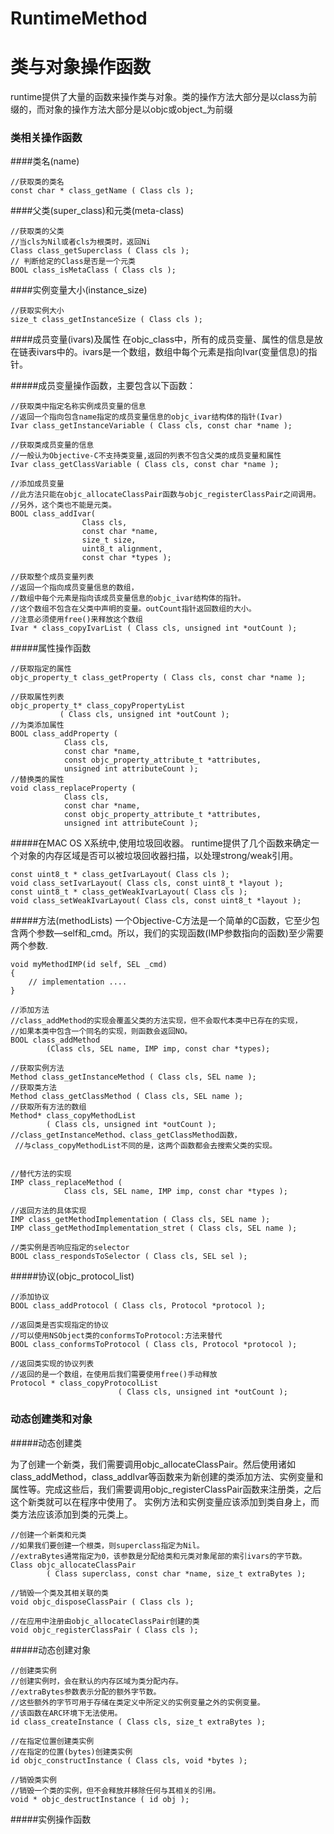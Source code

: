 # RuntimeMethod

<!-- create time: 2015-01-04 23:17:28  -->

<h1 id=“anchor0”>类与对象操作函数</h1>
	
runtime提供了大量的函数来操作类与对象。类的操作方法大部分是以class为前缀的，而对象的操作方法大部分是以objc或object_为前缀	

<h3>类相关操作函数</h3>
####类名(name)

	//获取类的类名
	const char * class_getName ( Class cls );

####父类(super_class)和元类(meta-class)

	//获取类的父类
	//当cls为Nil或者cls为根类时，返回Ni
	Class class_getSuperclass ( Class cls );
	// 判断给定的Class是否是一个元类
	BOOL class_isMetaClass ( Class cls );

####实例变量大小(instance_size)

	//获取实例大小
	size_t class_getInstanceSize ( Class cls );

####成员变量(ivars)及属性
在objc_class中，所有的成员变量、属性的信息是放在链表ivars中的。ivars是一个数组，数组中每个元素是指向Ivar(变量信息)的指针。

#####成员变量操作函数，主要包含以下函数：

	//获取类中指定名称实例成员变量的信息
	//返回一个指向包含name指定的成员变量信息的objc_ivar结构体的指针(Ivar)
	Ivar class_getInstanceVariable ( Class cls, const char *name ); 

	//获取类成员变量的信息
	//一般认为Objective-C不支持类变量,返回的列表不包含父类的成员变量和属性
	Ivar class_getClassVariable ( Class cls, const char *name );

	//添加成员变量
	//此方法只能在objc_allocateClassPair函数与objc_registerClassPair之间调用。
	//另外，这个类也不能是元类。
	BOOL class_addIvar(
					Class cls, 
					const char *name,  
					size_t size, 
					uint8_t alignment, 
					const char *types );

	//获取整个成员变量列表
	//返回一个指向成员变量信息的数组，
	//数组中每个元素是指向该成员变量信息的objc_ivar结构体的指针。
	//这个数组不包含在父类中声明的变量。outCount指针返回数组的大小。
	//注意必须使用free()来释放这个数组
	Ivar * class_copyIvarList ( Class cls, unsigned int *outCount );

#####属性操作函数

	//获取指定的属性
    objc_property_t class_getProperty ( Class cls, const char *name );

	//获取属性列表
    objc_property_t* class_copyPropertyList 
               ( Class cls, unsigned int *outCount ); 
	//为类添加属性
    BOOL class_addProperty (
                Class cls, 
                const char *name, 
                const objc_property_attribute_t *attributes, 
                unsigned int attributeCount );
	//替换类的属性
    void class_replaceProperty ( 
                Class cls, 
                const char *name, 
                const objc_property_attribute_t *attributes, 
                unsigned int attributeCount );

#####在MAC OS X系统中,使用垃圾回收器。
runtime提供了几个函数来确定一个对象的内存区域是否可以被垃圾回收器扫描，以处理strong/weak引用。

	const uint8_t * class_getIvarLayout( Class cls );
	void class_setIvarLayout( Class cls, const uint8_t *layout );
	const uint8_t * class_getWeakIvarLayout( Class cls );
	void class_setWeakIvarLayout( Class cls, const uint8_t *layout );

#####方法(methodLists)
一个Objective-C方法是一个简单的C函数，它至少包含两个参数—self和_cmd。所以，我们的实现函数(IMP参数指向的函数)至少需要两个参数.
	
	void myMethodIMP(id self, SEL _cmd)
	{
		// implementation ....
	}

	//添加方法
	//class_addMethod的实现会覆盖父类的方法实现，但不会取代本类中已存在的实现，
	//如果本类中包含一个同名的实现，则函数会返回NO。
	BOOL class_addMethod
			(Class cls, SEL name, IMP imp, const char *types);

	//获取实例方法
	Method class_getInstanceMethod ( Class cls, SEL name );
	//获取类方法
	Method class_getClassMethod ( Class cls, SEL name );
	//获取所有方法的数组
	Method* class_copyMethodList 
			( Class cls, unsigned int *outCount );
	//class_getInstanceMethod、class_getClassMethod函数，
	 //与class_copyMethodList不同的是，这两个函数都会去搜索父类的实现。

	
	//替代方法的实现
	IMP class_replaceMethod ( 
				Class cls, SEL name, IMP imp, const char *types );

	//返回方法的具体实现
	IMP class_getMethodImplementation ( Class cls, SEL name );
	IMP class_getMethodImplementation_stret ( Class cls, SEL name );

	//类实例是否响应指定的selector
	BOOL class_respondsToSelector ( Class cls, SEL sel );

#####协议(objc_protocol_list)

	//添加协议	
	BOOL class_addProtocol ( Class cls, Protocol *protocol );

	//返回类是否实现指定的协议
	//可以使用NSObject类的conformsToProtocol:方法来替代
	BOOL class_conformsToProtocol ( Class cls, Protocol *protocol );

	//返回类实现的协议列表
	//返回的是一个数组，在使用后我们需要使用free()手动释放
	Protocol * class_copyProtocolList 
							( Class cls, unsigned int *outCount );

<h3>动态创建类和对象</h3>

#####动态创建类

为了创建一个新类，我们需要调用objc_allocateClassPair。然后使用诸如class_addMethod，class_addIvar等函数来为新创建的类添加方法、实例变量和属性等。完成这些后，我们需要调用objc_registerClassPair函数来注册类，之后这个新类就可以在程序中使用了。
实例方法和实例变量应该添加到类自身上，而类方法应该添加到类的元类上。

	//创建一个新类和元类
	//如果我们要创建一个根类，则superclass指定为Nil。
	//extraBytes通常指定为0，该参数是分配给类和元类对象尾部的索引ivars的字节数。
	Class objc_allocateClassPair 
			( Class superclass, const char *name, size_t extraBytes );
	
	//销毁一个类及其相关联的类
	void objc_disposeClassPair ( Class cls );

	//在应用中注册由objc_allocateClassPair创建的类
	void objc_registerClassPair ( Class cls );

#####动态创建对象

	//创建类实例
	//创建实例时，会在默认的内存区域为类分配内存。
	//extraBytes参数表示分配的额外字节数。
	//这些额外的字节可用于存储在类定义中所定义的实例变量之外的实例变量。
	//该函数在ARC环境下无法使用。
	id class_createInstance ( Class cls, size_t extraBytes );

	//在指定位置创建类实例
	//在指定的位置(bytes)创建类实例
	id objc_constructInstance ( Class cls, void *bytes );
	
	//销毁类实例
	//销毁一个类的实例，但不会释放并移除任何与其相关的引用。
	void * objc_destructInstance ( id obj );

#####实例操作函数